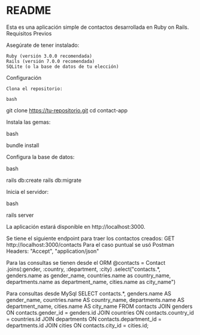 # README

Esta es una aplicación simple de contactos desarrollada en Ruby on Rails.
Requisitos Previos

Asegúrate de tener instalado:

    Ruby (versión 3.0.0 recomendada)
    Rails (versión 7.0.0 recomendada)
    SQLite (o la base de datos de tu elección)

Configuración

    Clona el repositorio:

    bash

git clone https://tu-repositorio.git
cd contact-app

Instala las gemas:

bash

bundle install

Configura la base de datos:

bash

rails db:create
rails db:migrate

Inicia el servidor:

bash

rails server

La aplicación estará disponible en http://localhost:3000.

Se tiene el siguiente endpoint para traer los contactos creados:
GET  http://localhost:3000/contacts
Para el caso puntual se usó Postman
Headers: "Accept", "application/json"


Para las consultas se tienen desde el ORM
@contacts = Contact
      .joins(:gender, :country, :department, :city)
      .select("contacts.*, genders.name as gender_name, countries.name as country_name, departments.name as department_name, cities.name as city_name")

Para consultas desde MySql
SELECT 
  contacts.*,
  genders.name AS gender_name,
  countries.name AS country_name,
  departments.name AS department_name,
  cities.name AS city_name
FROM 
  contacts
JOIN 
  genders ON contacts.gender_id = genders.id
JOIN 
  countries ON contacts.country_id = countries.id
JOIN 
  departments ON contacts.department_id = departments.id
JOIN 
  cities ON contacts.city_id = cities.id;
